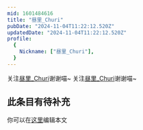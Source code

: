 ```yaml
---
mid: 1601484616
title: "昼里_Churi"
pubDate: "2024-11-04T11:22:12.520Z"
updatedDate: "2024-11-04T11:22:12.520Z"
profile:
  {
    Nickname: ["昼里_Churi"],
  }
---
```


关注[昼里_Churi](https://space.bilibili.com/1601484616)谢谢喵~ 关注[昼里_Churi](https://space.bilibili.com/1601484616)谢谢喵~

## 此条目有待补充
你可以在[这里](https://github.com/Yuhanawa/VTuber.ICU-Content/edit/master/v/昼里_Churi/index.md)编辑本文
